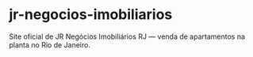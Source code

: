 # jr-negocios-imobiliarios
Site oficial de JR Negócios Imobiliários RJ — venda de apartamentos na planta no Rio de Janeiro.
